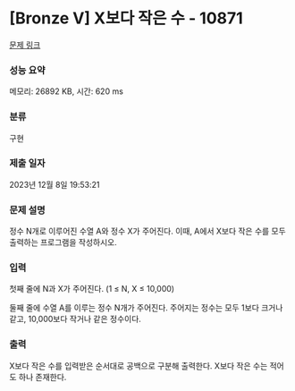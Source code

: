 # [Bronze V] X보다 작은 수 - 10871 

[문제 링크](https://www.acmicpc.net/problem/10871) 

### 성능 요약

메모리: 26892 KB, 시간: 620 ms

### 분류

구현

### 제출 일자

2023년 12월 8일 19:53:21

### 문제 설명

<p>정수 N개로 이루어진 수열 A와 정수 X가 주어진다. 이때, A에서 X보다 작은 수를 모두 출력하는 프로그램을 작성하시오.</p>

### 입력 

 <p>첫째 줄에 N과 X가 주어진다. (1 ≤ N, X ≤ 10,000)</p>

<p>둘째 줄에 수열 A를 이루는 정수 N개가 주어진다. 주어지는 정수는 모두 1보다 크거나 같고, 10,000보다 작거나 같은 정수이다.</p>

### 출력 

 <p>X보다 작은 수를 입력받은 순서대로 공백으로 구분해 출력한다. X보다 작은 수는 적어도 하나 존재한다.</p>

